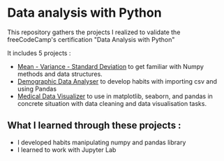 # Data analysis with Python
This repository gathers the projects I realized to validate the freeCodeCamp's certification "Data Analysis with Python"

It includes 5 projects : 
* [Mean - Variance - Standard Deviation](https://github.com/lucasperretdev/freeCodeCamp_data-analysis-with-Python/tree/main/project_standard-deviation) to get familiar with Numpy methods and data structures.
* [Demographic Data Analyser](https://github.com/lucasperretdev/freeCodeCamp_data-analysis-with-Python/tree/main/demographic-data-analyzer) to develop habits with importing csv and using Pandas
* [Medical Data Visualizer](https://github.com/lucasperretdev/freeCodeCamp_data-analysis-with-Python/tree/main/medical-data-visualizer) to use in matplotlib, seaborn, and pandas in concrete situation with data cleaning and data visualisation tasks.

## What I learned through these projects : 
* I developed habits manipulating numpy and pandas library
* I learned to work with Jupyter Lab
